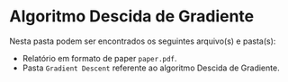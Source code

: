 # Algoritmo Descida de Gradiente

Nesta pasta podem ser encontrados os seguintes arquivo(s) e pasta(s):

- Relatório em formato de paper `paper.pdf`.
- Pasta `Gradient Descent` referente ao algoritmo Descida de Gradiente.
